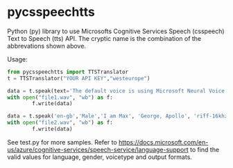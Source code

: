 # pycsspeechtts
Python (py) library to use Microsofts Cognitive Services Speech (csspeech) Text to Speech (tts) API.
The cryptic name is the combination of the abbrevations shown above.

Usage:
```python
from pycsspeechtts import TTSTranslator
t = TTSTranslator("YOUR API KEY","westeurope")

data = t.speak(text='The default voice is using Microsoft Neural Voice. When using a neural voice, synthesized speech is nearly indistinguishable from the human recordings.')
with open("file1.wav", "wb") as f:
        f.write(data)

data = t.speak('en-gb','Male','I am Max', 'George, Apollo', 'riff-16khz-16bit-mono-pcm', text='I am Max')
with open("file2.wav", "wb") as f:
        f.write(data)
```

See test.py for more samples.
Refer to https://docs.microsoft.com/en-us/azure/cognitive-services/speech-service/language-support to find the valid values for language, gender, voicetype and output formats.